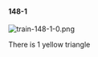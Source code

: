 #### 148-1
![train-148-1-0.png](https://github.com/lil-lab/nlvr/raw/master/nlvr/train/images/46/train-148-1-0.png "train-148-1-0.png")

There is 1 yellow triangle